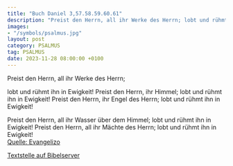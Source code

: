 ```yaml
---
title: "Buch Daniel 3,57.58.59.60.61"
description: "Preist den Herrn, all ihr Werke des Herrn; lobt und rühmt ihn in Ewigkeit! Preist den Herrn, ihr Himmel; lobt und rühmt ihn in Ewigkeit! Preist den Herrn, ihr Engel des Herrn; lobt und rühmt ihn in Ewigkeit!  Preist den Herrn, all ihr Wasser über dem Himmel; lobt und rühmt ih...."
images:
- "/symbols/psalmus.jpg"
layout: post
category: PSALMUS
tag: PSALMUS
date: 2023-11-28 08:00:00 +0100
---
```

<!--more-->Preist den Herrn, all ihr Werke des Herrn;
lobt und rühmt ihn in Ewigkeit!
Preist den Herrn, ihr Himmel;
lobt und rühmt ihn in Ewigkeit!
Preist den Herrn, ihr Engel des Herrn;
lobt und rühmt ihn in Ewigkeit!

Preist den Herrn, all ihr Wasser über dem Himmel;
lobt und rühmt ihn in Ewigkeit!
Preist den Herrn, all ihr Mächte des Herrn;
lobt und rühmt ihn in Ewigkeit!<br>
[Quelle: Evangelizo](https://evangeliumtagfuertag.org/DE/gospel)

[Textstelle auf Bibelserver](https://www.bibleserver.com/EU/ps3,57.58.59.60.61)
